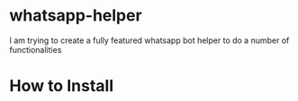# whatsapp-helper
I am trying to create a fully featured whatsapp bot helper to do a number of functionalities

# How to Install